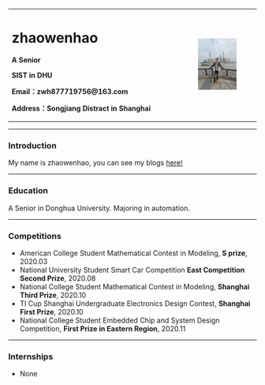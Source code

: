 <table border="0">
  <tr>
    <td width="75%">
      <h1>zhaowenhao</h1>
      <p><b>A Senior</b></p>
      <p><b>SIST in DHU</b></p>
      <p><b>Email：zwh877719756@163.com</b></p>
      <p><b>Address：Songjiang Distract in Shanghai</b></p>
    </td>
    <td width="25%">
      <img src="/生活照.jpg" width="70%">      
    </td>
  </tr>
</table>

---
### Introduction

My name is zhaowenhao, you can see my blogs [here!](https://callmewenhao.github.io/blog/)

---
### Education

A Senior in Donghua University. Majoring in automation.

---
### Competitions

- American College Student Mathematical Contest in Modeling, **S prize**, 2020.03
- National University Student Smart Car Competition **East Competition Second Prize**, 2020.08
- National College Student Mathematical Contest in Modeling, **Shanghai Third Prize**, 2020.10
- TI Cup Shanghai Undergraduate Electronics Design Contest, **Shanghai First Prize**, 2020.10
- National College Student Embedded Chip and System Design Competition, **First Prize in Eastern Region**, 2020.11

---
### Internships

- None

